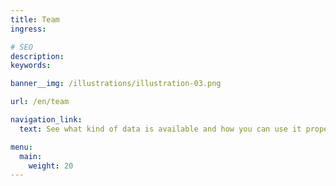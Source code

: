 ```yaml
---
title: Team
ingress:

# SEO
description:
keywords:

banner__img: /illustrations/illustration-03.png

url: /en/team

navigation_link:
  text: See what kind of data is available and how you can use it properly

menu:
  main:
    weight: 20
---
```

